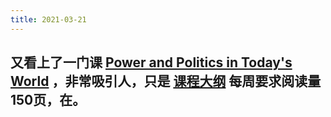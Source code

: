 ```yaml
---
title: 2021-03-21
---
```


## 又看上了一门课 [Power and Politics in Today's World](https://www.youtube.com/playlist?list=PLh9mgdi4rNeyViG2ar68jkgEi4y6doNZy) ，非常吸引人，只是 [课程大纲](https://shapiro.macmillan.yale.edu/sites/default/files/files/Devane%20syllabus%20with%20dates(1).pdf) 每周要求阅读量150页，在。
##
